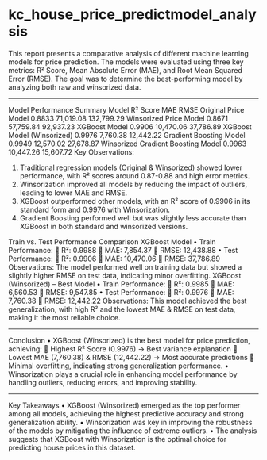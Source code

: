 # kc_house_price_predictmodel_analysis
This report presents a comparative analysis of different machine learning models for price prediction. The models were evaluated using three key metrics: R² Score, Mean Absolute Error (MAE), and Root Mean Squared Error (RMSE). The goal was to determine the best-performing model by analyzing both raw and winsorized data.
________________________________________
Model Performance Summary
Model                  	            R² Score	   MAE	        RMSE
Original Price Model	              0.8833	  71,019.08	   132,799.29
Winsorized Price Model	            0.8671	  57,759.84	   92,937.23
XGBoost Model	                      0.9906	  10,470.06    37,786.89
XGBoost Model (Winsorized)	        0.9976	  7,760.38	   12,442.22
Gradient Boosting Model            	0.9949	  12,570.02	   27,678.87
Winsorized Gradient Boosting Model	0.9963	  10,447.26	   15,607.72
Key Observations:
1.	Traditional regression models (Original & Winsorized) showed lower performance, with R² scores around 0.87-0.88 and high error metrics.
2.	Winsorization improved all models by reducing the impact of outliers, leading to lower MAE and RMSE.
3.	XGBoost outperformed other models, with an R² score of 0.9906 in its standard form and 0.9976 with Winsorization.
4.	Gradient Boosting performed well but was slightly less accurate than XGBoost in both standard and winsorized versions.

Train vs. Test Performance Comparison
XGBoost Model
•	Train Performance:
	R²: 0.9988
	MAE: 7,854.37
	RMSE: 12,438.88
•	Test Performance:
	R²: 0.9906
	MAE: 10,470.06
	RMSE: 37,786.89
Observations: The model performed well on training data but showed a slightly higher RMSE on test data, indicating minor overfitting.
XGBoost (Winsorized) – Best Model
•	Train Performance:
	R²: 0.9985
	MAE: 6,560.53
	RMSE: 9,547.85
•	Test Performance:
	R²: 0.9976
	MAE: 7,760.38
	RMSE: 12,442.22
Observations: This model achieved the best generalization, with high R² and the lowest MAE & RMSE on test data, making it the most reliable choice.
________________________________________
Conclusion
•	XGBoost (Winsorized) is the best model for price prediction, achieving:
	Highest R² Score (0.9976) → Best variance explanation
	Lowest MAE (7,760.38) & RMSE (12,442.22) → Most accurate predictions
	Minimal overfitting, indicating strong generalization performance.
•	Winsorization plays a crucial role in enhancing model performance by handling outliers, reducing errors, and improving stability.
________________________________________
Key Takeaways
•	XGBoost (Winsorized) emerged as the top performer among all models, achieving the highest predictive accuracy and strong generalization ability.
•	Winsorization was key in improving the robustness of the models by mitigating the influence of extreme outliers.
•	The analysis suggests that XGBoost with Winsorization is the optimal choice for predicting house prices in this dataset.

